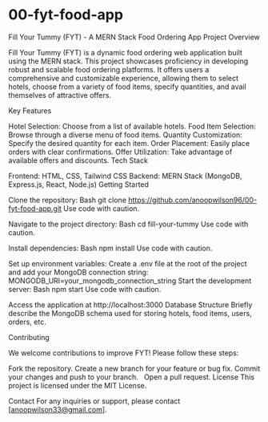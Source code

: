 # 00-fyt-food-app 
Fill Your Tummy (FYT) - A MERN Stack Food Ordering App
Project Overview

Fill Your Tummy (FYT) is a dynamic food ordering web application built using the MERN stack. This project showcases proficiency in developing robust and scalable food ordering platforms. It offers users a comprehensive and customizable experience, allowing them to select hotels, choose from a variety of food items, specify quantities, and avail themselves of attractive offers.

Key Features

Hotel Selection: Choose from a list of available hotels.
Food Item Selection: Browse through a diverse menu of food items.
Quantity Customization: Specify the desired quantity for each item.
Order Placement: Easily place orders with clear confirmations.
Offer Utilization: Take advantage of available offers and discounts.
Tech Stack

Frontend: HTML, CSS, Tailwind CSS
Backend: MERN Stack (MongoDB, Express.js, React, Node.js)
Getting Started

Clone the repository:
Bash
git clone https://github.com/anoopwilson96/00-fyt-food-app.git
Use code with caution.

Navigate to the project directory:
Bash
cd fill-your-tummy
Use code with caution.

Install dependencies:
Bash
npm install
Use code with caution.

Set up environment variables: Create a .env file at the root of the project and add your MongoDB connection string:
MONGODB_URI=your_mongodb_connection_string
Start the development server:
Bash
npm start
Use code with caution.

Access the application at http://localhost:3000
Database Structure
Briefly describe the MongoDB schema used for storing hotels, food items, users, orders, etc.

Contributing

We welcome contributions to improve FYT! Please follow these steps:

Fork the repository.
Create a new branch for your feature or bug fix.
Commit your changes and push to your branch.   
Open a pull request.
License
This project is licensed under the MIT License.


Contact
For any inquiries or support, please contact [anoopwilson33@gmail.com].
